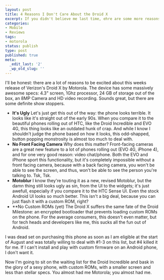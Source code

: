 ```yaml
---
layout: post
title: 4 Reasons I Don't Care About the Droid X
excerpt: If you didn't believe me last time, ehre are some more reasons why the Droid X sucks.
categories:
- Mobile
- Reviews
tags:
- motorola
status: publish
type: post
published: true
meta:
  _edit_last: '2'
  _wp_old_slug: ''
---
```

I'll be honest: there are a lot of reasons to be excited about this weeks release of Verizon's Droid X by Motorola.
The device has some massively awesome specs: 4.3" screen, 1Ghz processor, 24 GB of storage out of the box, an 8MP
Camera and HD video recording. Sounds great, but there are some definite show stoppers.

 - **It's Ugly** Let's just get this out of the way: the phone looks terrible. It looks like it's straight out of the
early 90s. When you compare it to the beautiful phones rolling out of HTC, like the Droid Incredible and EVO 4G, this
thing looks like an outdated hunk of crap. And while I know I shouldn't judge the phone based on how it looks, this
odd-shapped, button popping monstrosity is almost too much to deal with.
 - **No Front Facing Camera** Why does this matter? Front-facing cameras are a great new feature to a lot of phones
rolling out (EVO 4G, iPhone 4), and for one very good reason: video chat/phone. Both the EVO and iPhone sport this
functionality, but it's completely impossible without a front facing camera, because with a back facing camera, you
won't be able to see the screen, and thus, won't be able to see the person you're talking to. Tsk, Tsk.
 - **Motoblur** I know they're touting it as a new, revised Motoblur, but the damn thing still looks ugly as sin,
from the UI to the widgets; it's just awefull, especially if you compare it to the HTC Sense UI. Even the stock
Android UI looks so much better. This isn't a big deal, because you can just flash it with a custom ROM, right?
 - **No Custom ROMs (yet)</strong> The Droid X suffers the same fate of the Droid Milestone: an encrypted bootloader
that prevents loading custom ROMs on the phone. For the average consumers, this doesn't even matter, but for tech
heads and developers like me, this sucks all the fun out of Android.

I was dead set on purchasing this phone as soon as I am eligible at the start of August and was totally willing to
deal with #1-3 on this list, but #4 killed it for me. If I can't install and play with custom firmware on an Android
phone, I don't want it.

Now I'm going to sit on the waiting list for the Droid Incredible and bask in the glory of a sexy phone, with custom
ROMs, with a smaller screen and less than stellar specs. You almost had me Motorola; you almost had me.
